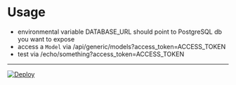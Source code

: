 # Usage
* environmental variable DATABASE_URL should point to PostgreSQL db you want to expose
* access a `Model` via /api/generic/models?access_token=ACCESS_TOKEN
* test via /echo/something?access_token=ACCESS_TOKEN

---

[![Deploy](https://www.herokucdn.com/deploy/button.svg)](https://heroku.com/deploy)
